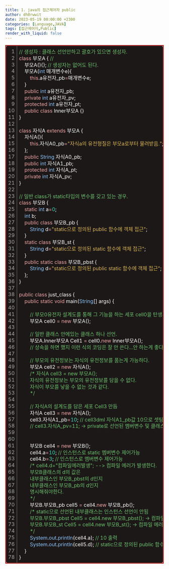 ```yaml
---
title: 1. java의 접근제어자 public
author: dh0rwwit
date: 2023-05-19 00:00:00 +2300
categories: [Language,JAVA]
tags: [접근제어자,Public]
render_with_liquid: false
---
```

<div class="colorscripter-code" style="color:#FFFFFF;border:solid brown;
font-family:Consolas,
font-size:17px,'Liberation Mono', Menlo, Courier, monospace !important; position:relative !important;overflow:auto"><table class="colorscripter-code-table" style="margin:0;padding:0;border:none;background-color:#1C1818;border-radius:4px;" cellspacing="0" cellpadding="0"><tr><td style="padding:6px;border-right:2px solid #4f4f4f"><div style="margin:0;padding:0;word-break:normal;text-align:right;color:#aaa;font-family:Consolas,font-size:'17px' ,'Liberation Mono', Menlo, Courier, monospace !important;line-height:130%"><div style="line-height:130%">1</div><div style="line-height:130%">2</div><div style="line-height:130%">3</div><div style="line-height:130%">4</div><div style="line-height:130%">5</div><div style="line-height:130%">6</div><div style="line-height:130%">7</div><div style="line-height:130%">8</div><div style="line-height:130%">9</div><div style="line-height:130%">10</div><div style="line-height:130%">11</div><div style="line-height:130%">12</div><div style="line-height:130%">13</div><div style="line-height:130%">14</div><div style="line-height:130%">15</div><div style="line-height:130%">16</div><div style="line-height:130%">17</div><div style="line-height:130%">18</div><div style="line-height:130%">19</div><div style="line-height:130%">20</div><div style="line-height:130%">21</div><div style="line-height:130%">22</div><div style="line-height:130%">23</div><div style="line-height:130%">24</div><div style="line-height:130%">25</div><div style="line-height:130%">26</div><div style="line-height:130%">27</div><div style="line-height:130%">28</div><div style="line-height:130%">29</div><div style="line-height:130%">30</div><div style="line-height:130%">31</div><div style="line-height:130%">32</div><div style="line-height:130%">33</div><div style="line-height:130%">34</div><div style="line-height:130%">35</div><div style="line-height:130%">36</div><div style="line-height:130%">37</div><div style="line-height:130%">38</div><div style="line-height:130%">39</div><div style="line-height:130%">40</div><div style="line-height:130%">41</div><div style="line-height:130%">42</div><div style="line-height:130%">43</div><div style="line-height:130%">44</div><div style="line-height:130%">45</div><div style="line-height:130%">46</div><div style="line-height:130%">47</div><div style="line-height:130%">48</div><div style="line-height:130%">49</div><div style="line-height:130%">50</div><div style="line-height:130%">51</div><div style="line-height:130%">52</div><div style="line-height:130%">53</div><div style="line-height:130%">54</div><div style="line-height:130%">55</div><div style="line-height:130%">56</div><div style="line-height:130%">57</div><div style="line-height:130%">58</div><div style="line-height:130%">59</div><div style="line-height:130%">60</div><div style="line-height:130%">61</div><div style="line-height:130%">62</div><div style="line-height:130%">63</div><div style="line-height:130%">64</div><div style="line-height:130%">65</div><div style="line-height:130%">66</div><div style="line-height:130%">67</div><div style="line-height:130%">68</div><div style="line-height:130%">69</div><div style="line-height:130%">70</div><div style="line-height:130%">71</div><div style="line-height:130%">72</div><div style="line-height:130%">73</div><div style="line-height:130%">74</div><div style="line-height:130%">75</div><div style="line-height:130%">76</div><div style="line-height:130%">77</div><div style="line-height:130%">78</div></div></td><td style="padding:6px 0;text-align:left"><div style="margin:0;padding:0;color:#FFFFFF;font-family:Consolas,font-size:'17px' ,'Liberation Mono', Menlo, Courier, monospace !important;line-height:130%"><div style="padding:0 6px; white-space:pre; line-height:130%"><font color="#6BC46B">//&nbsp;생성자&nbsp;:&nbsp;클래스&nbsp;선언안하고&nbsp;괄호가&nbsp;있으면&nbsp;생성자.</font></div><div style="padding:0 6px; white-space:pre; line-height:130%"><font color="#F1A5A5">class</font>&nbsp;부모A&nbsp;{&nbsp;<font color="#6BC46B">//</font></div><div style="padding:0 6px; white-space:pre; line-height:130%">&nbsp;&nbsp;&nbsp;&nbsp;부모A(){};&nbsp;<font color="#6BC46B">//&nbsp;생성자는&nbsp;없어도&nbsp;된다.&nbsp;</font></div><div style="padding:0 6px; white-space:pre; line-height:130%">&nbsp;&nbsp;&nbsp;&nbsp;부모A(<font color="#8AC7FD">int</font>&nbsp;매개변수e){</div><div style="padding:0 6px; white-space:pre; line-height:130%">&nbsp;&nbsp;&nbsp;&nbsp;&nbsp;&nbsp;&nbsp;&nbsp;<font color="#F1A5A5">this</font>.a유전자_pb<font color="#BB86F9"></font><font color="#F1A5A5">=</font>매개변수e;</div><div style="padding:0 6px; white-space:pre; line-height:130%">&nbsp;&nbsp;&nbsp;&nbsp;}</div><div style="padding:0 6px; white-space:pre; line-height:130%">&nbsp;&nbsp;&nbsp;&nbsp;<font color="#F1A5A5">public</font>&nbsp;<font color="#8AC7FD">int</font>&nbsp;a유전자_pb;</div><div style="padding:0 6px; white-space:pre; line-height:130%">&nbsp;&nbsp;&nbsp;&nbsp;<font color="#F1A5A5">private</font>&nbsp;<font color="#8AC7FD">int</font>&nbsp;a유전자_pv;</div><div style="padding:0 6px; white-space:pre; line-height:130%">&nbsp;&nbsp;&nbsp;&nbsp;<font color="#F1A5A5">protected</font>&nbsp;<font color="#8AC7FD">int</font>&nbsp;a유전자_pt;</div><div style="padding:0 6px; white-space:pre; line-height:130%">&nbsp;&nbsp;&nbsp;&nbsp;<font color="#F1A5A5">public</font>&nbsp;<font color="#F1A5A5">class</font>&nbsp;Inner부모A&nbsp;{}&nbsp;</div><div style="padding:0 6px; white-space:pre; line-height:130%">}</div><div style="padding:0 6px; white-space:pre; line-height:130%">&nbsp;</div><div style="padding:0 6px; white-space:pre; line-height:130%"><font color="#F1A5A5">class</font>&nbsp;자식A&nbsp;<font color="#F1A5A5">extends</font>&nbsp;부모A&nbsp;{&nbsp;</div><div style="padding:0 6px; white-space:pre; line-height:130%">&nbsp;&nbsp;&nbsp;&nbsp;자식A(){</div><div style="padding:0 6px; white-space:pre; line-height:130%">&nbsp;&nbsp;&nbsp;&nbsp;&nbsp;&nbsp;&nbsp;&nbsp;<font color="#F1A5A5">this</font>.자식A0_pb<font color="#BB86F9"></font><font color="#F1A5A5">=</font><font color="#DBB84A">"자식a의&nbsp;유전형질은&nbsp;부모a로부터&nbsp;물려받음."</font>;</div><div style="padding:0 6px; white-space:pre; line-height:130%">&nbsp;&nbsp;&nbsp;&nbsp;};</div><div style="padding:0 6px; white-space:pre; line-height:130%">&nbsp;&nbsp;&nbsp;&nbsp;<font color="#F1A5A5">public</font>&nbsp;<font color="#8AC7FD">String</font>&nbsp;자식A0_pb;</div><div style="padding:0 6px; white-space:pre; line-height:130%">&nbsp;&nbsp;&nbsp;&nbsp;<font color="#F1A5A5">public</font>&nbsp;<font color="#8AC7FD">int</font>&nbsp;자식A1_pb;</div><div style="padding:0 6px; white-space:pre; line-height:130%">&nbsp;&nbsp;&nbsp;&nbsp;<font color="#F1A5A5">protected</font>&nbsp;<font color="#8AC7FD">int</font>&nbsp;자식A_pt;</div><div style="padding:0 6px; white-space:pre; line-height:130%">&nbsp;&nbsp;&nbsp;&nbsp;<font color="#F1A5A5">private</font>&nbsp;<font color="#8AC7FD">int</font>&nbsp;자식A_pv;</div><div style="padding:0 6px; white-space:pre; line-height:130%">}</div><div style="padding:0 6px; white-space:pre; line-height:130%">&nbsp;&nbsp;&nbsp;&nbsp;</div><div style="padding:0 6px; white-space:pre; line-height:130%"><font color="#6BC46B">//&nbsp;일반&nbsp;class가&nbsp;static타입의&nbsp;변수를&nbsp;갖고&nbsp;있는&nbsp;경우.&nbsp;</font></div><div style="padding:0 6px; white-space:pre; line-height:130%"><font color="#F1A5A5">class</font>&nbsp;부모B&nbsp;{</div><div style="padding:0 6px; white-space:pre; line-height:130%">&nbsp;&nbsp;&nbsp;&nbsp;<font color="#F1A5A5">static</font>&nbsp;<font color="#8AC7FD">int</font>&nbsp;a<font color="#BB86F9"></font><font color="#F1A5A5">=</font><font color="#2CE1BC">0</font>;</div><div style="padding:0 6px; white-space:pre; line-height:130%">&nbsp;&nbsp;&nbsp;&nbsp;<font color="#8AC7FD">int</font>&nbsp;b;</div><div style="padding:0 6px; white-space:pre; line-height:130%">&nbsp;&nbsp;&nbsp;&nbsp;<font color="#F1A5A5">public</font>&nbsp;<font color="#F1A5A5">class</font>&nbsp;부모B_pb&nbsp;{</div><div style="padding:0 6px; white-space:pre; line-height:130%">&nbsp;&nbsp;&nbsp;&nbsp;&nbsp;&nbsp;&nbsp;&nbsp;<font color="#8AC7FD">String</font>&nbsp;d<font color="#BB86F9"></font><font color="#F1A5A5">=</font><font color="#DBB84A">"static으로&nbsp;정의된&nbsp;public&nbsp;함수에&nbsp;객체&nbsp;접근"</font>;</div><div style="padding:0 6px; white-space:pre; line-height:130%">&nbsp;&nbsp;&nbsp;&nbsp;}</div><div style="padding:0 6px; white-space:pre; line-height:130%">&nbsp;&nbsp;&nbsp;&nbsp;<font color="#F1A5A5">static</font>&nbsp;<font color="#F1A5A5">class</font>&nbsp;부모B_st&nbsp;{</div><div style="padding:0 6px; white-space:pre; line-height:130%">&nbsp;&nbsp;&nbsp;&nbsp;&nbsp;&nbsp;&nbsp;&nbsp;<font color="#8AC7FD">String</font>&nbsp;d<font color="#BB86F9"></font><font color="#F1A5A5">=</font><font color="#DBB84A">"static으로&nbsp;정의된&nbsp;static&nbsp;함수에&nbsp;객체&nbsp;접근"</font>;</div><div style="padding:0 6px; white-space:pre; line-height:130%">&nbsp;&nbsp;&nbsp;&nbsp;}</div><div style="padding:0 6px; white-space:pre; line-height:130%">&nbsp;&nbsp;&nbsp;&nbsp;<font color="#F1A5A5">public</font>&nbsp;<font color="#F1A5A5">static</font>&nbsp;<font color="#F1A5A5">class</font>&nbsp;부모B_pbst&nbsp;{</div><div style="padding:0 6px; white-space:pre; line-height:130%">&nbsp;&nbsp;&nbsp;&nbsp;&nbsp;&nbsp;&nbsp;&nbsp;<font color="#8AC7FD">String</font>&nbsp;d<font color="#BB86F9"></font><font color="#F1A5A5">=</font><font color="#DBB84A">"static으로&nbsp;정의된&nbsp;public&nbsp;static&nbsp;함수에&nbsp;객체&nbsp;접근"</font>;</div><div style="padding:0 6px; white-space:pre; line-height:130%">&nbsp;&nbsp;&nbsp;&nbsp;};&nbsp;&nbsp;&nbsp;&nbsp;</div><div style="padding:0 6px; white-space:pre; line-height:130%">}</div><div style="padding:0 6px; white-space:pre; line-height:130%">&nbsp;</div><div style="padding:0 6px; white-space:pre; line-height:130%"><font color="#F1A5A5">public</font>&nbsp;<font color="#F1A5A5">class</font>&nbsp;just_class&nbsp;{</div><div style="padding:0 6px; white-space:pre; line-height:130%">&nbsp;&nbsp;&nbsp;&nbsp;<font color="#F1A5A5">public</font>&nbsp;<font color="#F1A5A5">static</font>&nbsp;<font color="#F1A5A5">void</font>&nbsp;main(<font color="#8AC7FD">String</font>[]&nbsp;args)&nbsp;{</div><div style="padding:0 6px; white-space:pre; line-height:130%">&nbsp;&nbsp;&nbsp;&nbsp;&nbsp;&nbsp;&nbsp;&nbsp;</div><div style="padding:0 6px; white-space:pre; line-height:130%">&nbsp;&nbsp;&nbsp;&nbsp;&nbsp;&nbsp;&nbsp;&nbsp;<font color="#6BC46B">//&nbsp;부모0유전자&nbsp;설계도를&nbsp;통해&nbsp;그&nbsp;기능을&nbsp;하는&nbsp;세포&nbsp;cell0을&nbsp;탄생시킴</font></div><div style="padding:0 6px; white-space:pre; line-height:130%">&nbsp;&nbsp;&nbsp;&nbsp;&nbsp;&nbsp;&nbsp;&nbsp;부모A&nbsp;cell0&nbsp;<font color="#BB86F9"></font><font color="#F1A5A5">=</font>&nbsp;<font color="#F1A5A5">new</font>&nbsp;부모A();</div><div style="padding:0 6px; white-space:pre; line-height:130%">&nbsp;</div><div style="padding:0 6px; white-space:pre; line-height:130%">&nbsp;&nbsp;&nbsp;&nbsp;&nbsp;&nbsp;&nbsp;&nbsp;<font color="#6BC46B">//&nbsp;일반&nbsp;클래스&nbsp;안에있는&nbsp;클래스&nbsp;하나&nbsp;선언.</font></div><div style="padding:0 6px; white-space:pre; line-height:130%">&nbsp;&nbsp;&nbsp;&nbsp;&nbsp;&nbsp;&nbsp;&nbsp;부모A.Inner부모A&nbsp;Cell1&nbsp;<font color="#BB86F9"></font><font color="#F1A5A5">=</font>&nbsp;cell0.<font color="#F1A5A5">new</font>&nbsp;Inner부모A();</div><div style="padding:0 6px; white-space:pre; line-height:130%">&nbsp;&nbsp;&nbsp;&nbsp;&nbsp;&nbsp;&nbsp;&nbsp;<font color="#6BC46B">//&nbsp;상속을&nbsp;하면&nbsp;했지&nbsp;이런&nbsp;식의&nbsp;코딩은&nbsp;잘&nbsp;안&nbsp;쓴다...안&nbsp;하는게&nbsp;좋다.</font></div><div style="padding:0 6px; white-space:pre; line-height:130%">&nbsp;&nbsp;&nbsp;&nbsp;&nbsp;&nbsp;&nbsp;&nbsp;</div><div style="padding:0 6px; white-space:pre; line-height:130%">&nbsp;&nbsp;&nbsp;&nbsp;&nbsp;&nbsp;&nbsp;&nbsp;<font color="#6BC46B">//&nbsp;부모의&nbsp;유전정보는&nbsp;자식의&nbsp;유전정보를&nbsp;품는게&nbsp;가능하다.</font></div><div style="padding:0 6px; white-space:pre; line-height:130%">&nbsp;&nbsp;&nbsp;&nbsp;&nbsp;&nbsp;&nbsp;&nbsp;부모A&nbsp;cell2&nbsp;<font color="#BB86F9"></font><font color="#F1A5A5">=</font>&nbsp;<font color="#F1A5A5">new</font>&nbsp;자식A();</div><div style="padding:0 6px; white-space:pre; line-height:130%">&nbsp;&nbsp;&nbsp;&nbsp;&nbsp;&nbsp;&nbsp;&nbsp;<font color="#6BC46B">/*&nbsp;자식A&nbsp;cell3&nbsp;=&nbsp;new&nbsp;부모A();</font></div><div style="padding:0 6px; white-space:pre; line-height:130%"><font color="#6BC46B">&nbsp;&nbsp;&nbsp;&nbsp;&nbsp;&nbsp;&nbsp;&nbsp;자식의&nbsp;유전정보는&nbsp;부모의&nbsp;유전정보를&nbsp;담을&nbsp;수&nbsp;없다.</font></div><div style="padding:0 6px; white-space:pre; line-height:130%"><font color="#6BC46B">&nbsp;&nbsp;&nbsp;&nbsp;&nbsp;&nbsp;&nbsp;&nbsp;자식이&nbsp;부모를&nbsp;낳을&nbsp;수&nbsp;없는&nbsp;것과&nbsp;같다.</font></div><div style="padding:0 6px; white-space:pre; line-height:130%"><font color="#6BC46B">&nbsp;&nbsp;&nbsp;&nbsp;&nbsp;&nbsp;&nbsp;&nbsp;*/</font></div><div style="padding:0 6px; white-space:pre; line-height:130%">&nbsp;&nbsp;&nbsp;&nbsp;&nbsp;&nbsp;&nbsp;&nbsp;</div><div style="padding:0 6px; white-space:pre; line-height:130%">&nbsp;&nbsp;&nbsp;&nbsp;&nbsp;&nbsp;&nbsp;&nbsp;<font color="#6BC46B">//&nbsp;자식A의&nbsp;설계도를&nbsp;담은&nbsp;세포&nbsp;Cell3&nbsp;만듬</font></div><div style="padding:0 6px; white-space:pre; line-height:130%">&nbsp;&nbsp;&nbsp;&nbsp;&nbsp;&nbsp;&nbsp;&nbsp;자식A&nbsp;cell3&nbsp;<font color="#BB86F9"></font><font color="#F1A5A5">=</font>&nbsp;<font color="#F1A5A5">new</font>&nbsp;자식A();</div><div style="padding:0 6px; white-space:pre; line-height:130%">&nbsp;&nbsp;&nbsp;&nbsp;&nbsp;&nbsp;&nbsp;&nbsp;cell3.자식A1_pb<font color="#BB86F9"></font><font color="#F1A5A5">=</font><font color="#2CE1BC">10</font>;&nbsp;<font color="#6BC46B">//&nbsp;cell3dml&nbsp;자식A1_pb값&nbsp;10으로&nbsp;셋팅</font></div><div style="padding:0 6px; white-space:pre; line-height:130%">&nbsp;&nbsp;&nbsp;&nbsp;&nbsp;&nbsp;&nbsp;&nbsp;<font color="#6BC46B">//&nbsp;cell3.자식A_pv=11;&nbsp;-&gt;&nbsp;private로&nbsp;선언된&nbsp;멤버변수&nbsp;및&nbsp;클래스는&nbsp;인스턴스로&nbsp;다룰&nbsp;수&nbsp;없다.</font></div><div style="padding:0 6px; white-space:pre; line-height:130%">&nbsp;&nbsp;&nbsp;&nbsp;&nbsp;&nbsp;&nbsp;&nbsp;</div><div style="padding:0 6px; white-space:pre; line-height:130%">&nbsp;&nbsp;&nbsp;&nbsp;&nbsp;&nbsp;&nbsp;&nbsp;</div><div style="padding:0 6px; white-space:pre; line-height:130%">&nbsp;&nbsp;&nbsp;&nbsp;&nbsp;&nbsp;&nbsp;&nbsp;부모B&nbsp;cell4&nbsp;<font color="#BB86F9"></font><font color="#F1A5A5">=</font>&nbsp;<font color="#F1A5A5">new</font>&nbsp;부모B();</div><div style="padding:0 6px; white-space:pre; line-height:130%">&nbsp;&nbsp;&nbsp;&nbsp;&nbsp;&nbsp;&nbsp;&nbsp;cell4.a<font color="#BB86F9"></font><font color="#F1A5A5">=</font><font color="#2CE1BC">10</font>;&nbsp;<font color="#6BC46B">//&nbsp;인스턴스로&nbsp;static&nbsp;멤버변수&nbsp;제어가능</font></div><div style="padding:0 6px; white-space:pre; line-height:130%">&nbsp;&nbsp;&nbsp;&nbsp;&nbsp;&nbsp;&nbsp;&nbsp;cell4.b<font color="#BB86F9"></font><font color="#F1A5A5">=</font><font color="#2CE1BC">3</font>;&nbsp;<font color="#6BC46B">//&nbsp;인스턴스로&nbsp;멤버변수&nbsp;제어가능</font></div><div style="padding:0 6px; white-space:pre; line-height:130%">&nbsp;&nbsp;&nbsp;&nbsp;&nbsp;&nbsp;&nbsp;&nbsp;<font color="#6BC46B">/*&nbsp;cell4.d="컴파일에러발생";&nbsp;--&gt;&nbsp;컴파일&nbsp;에러가&nbsp;발생한다.</font></div><div style="padding:0 6px; white-space:pre; line-height:130%"><font color="#6BC46B">&nbsp;&nbsp;&nbsp;&nbsp;&nbsp;&nbsp;&nbsp;&nbsp;부모B클래스의&nbsp;d의&nbsp;값은&nbsp;</font></div><div style="padding:0 6px; white-space:pre; line-height:130%"><font color="#6BC46B">&nbsp;&nbsp;&nbsp;&nbsp;&nbsp;&nbsp;&nbsp;&nbsp;내부클래스인&nbsp;부모B_pbst의&nbsp;d인지&nbsp;</font></div><div style="padding:0 6px; white-space:pre; line-height:130%"><font color="#6BC46B">&nbsp;&nbsp;&nbsp;&nbsp;&nbsp;&nbsp;&nbsp;&nbsp;내부클래스인&nbsp;부모B_pb의&nbsp;d인지</font></div><div style="padding:0 6px; white-space:pre; line-height:130%"><font color="#6BC46B">&nbsp;&nbsp;&nbsp;&nbsp;&nbsp;&nbsp;&nbsp;&nbsp;명시해줘야한다.</font></div><div style="padding:0 6px; white-space:pre; line-height:130%"><font color="#6BC46B">&nbsp;&nbsp;&nbsp;&nbsp;&nbsp;&nbsp;&nbsp;&nbsp;*/</font></div><div style="padding:0 6px; white-space:pre; line-height:130%">&nbsp;&nbsp;&nbsp;&nbsp;&nbsp;&nbsp;&nbsp;&nbsp;부모B.부모B_pb&nbsp;cell5&nbsp;<font color="#BB86F9"></font><font color="#F1A5A5">=</font>&nbsp;cell4.<font color="#F1A5A5">new</font>&nbsp;부모B_pb();</div><div style="padding:0 6px; white-space:pre; line-height:130%">&nbsp;&nbsp;&nbsp;&nbsp;&nbsp;&nbsp;&nbsp;&nbsp;<font color="#6BC46B">/*&nbsp;static으로&nbsp;선언된&nbsp;내부클래스는&nbsp;인스턴스&nbsp;선언이&nbsp;안됨&nbsp;</font></div><div style="padding:0 6px; white-space:pre; line-height:130%"><font color="#6BC46B">&nbsp;&nbsp;&nbsp;&nbsp;&nbsp;&nbsp;&nbsp;&nbsp;부모B.부모B_pbst&nbsp;Cell5&nbsp;=&nbsp;cell4.new&nbsp;부모B_pbst();&nbsp;-&gt;&nbsp;컴파일&nbsp;에러</font></div><div style="padding:0 6px; white-space:pre; line-height:130%"><font color="#6BC46B">&nbsp;&nbsp;&nbsp;&nbsp;&nbsp;&nbsp;&nbsp;&nbsp;부모B.부모B_st&nbsp;Cell5&nbsp;=&nbsp;cell4.new&nbsp;부모B_st();&nbsp;-&gt;&nbsp;컴파일&nbsp;에러발생</font></div><div style="padding:0 6px; white-space:pre; line-height:130%"><font color="#6BC46B">&nbsp;&nbsp;&nbsp;&nbsp;&nbsp;&nbsp;&nbsp;&nbsp;*/</font></div><div style="padding:0 6px; white-space:pre; line-height:130%">&nbsp;&nbsp;&nbsp;&nbsp;&nbsp;&nbsp;&nbsp;&nbsp;<font color="#8AC7FD">System</font>.<font color="#8AC7FD">out</font>.<font color="#8AC7FD">println</font>(cell4.a);&nbsp;<font color="#6BC46B">//&nbsp;10&nbsp;출력</font></div><div style="padding:0 6px; white-space:pre; line-height:130%">&nbsp;&nbsp;&nbsp;&nbsp;&nbsp;&nbsp;&nbsp;&nbsp;<font color="#8AC7FD">System</font>.<font color="#8AC7FD">out</font>.<font color="#8AC7FD">println</font>(cell5.d);&nbsp;<font color="#6BC46B">//&nbsp;static으로&nbsp;정의된&nbsp;public&nbsp;함수에&nbsp;객체&nbsp;접근&nbsp;출력</font></div><div style="padding:0 6px; white-space:pre; line-height:130%">&nbsp;&nbsp;&nbsp;&nbsp;}</div><div style="padding:0 6px; white-space:pre; line-height:130%">}</div></div><div style="text-align:right;margin-top:-13px;margin-right:5px;font-size:9px;font-style:italic"><a href="http://colorscripter.com/info#e" target="_blank" style="color:#4f4f4ftext-decoration:none">Colored by Color Scripter</a></div></td><td style="vertical-align:bottom;padding:0 2px 4px 0"><a href="http://colorscripter.com/info#e" target="_blank" style="text-decoration:none;color:white"><span style="font-size:9px;word-break:normal;background-color:#4f4f4f;color:white;border-radius:10px;padding:1px">cs</span></a></td></tr></table></div>